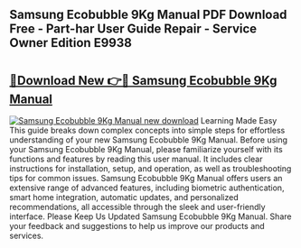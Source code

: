 ## Samsung Ecobubble 9Kg Manual PDF Download Free - Part-har User Guide Repair - Service Owner Edition E9938

# <h2><a href="http://cf18370.oget.top/?id=Samsung+Ecobubble+9Kg+Manual">🔗Download New 👉🔴 Samsung Ecobubble 9Kg Manual</a></h2>

[![Samsung Ecobubble 9Kg Manual new download](https://i.imgur.com/5g1atiW.png)](http://cf18370.oget.top/?id=Samsung+Ecobubble+9Kg+Manual)
Learning Made Easy This guide breaks down complex concepts into simple steps for effortless understanding of your new Samsung Ecobubble 9Kg Manual. Before using your Samsung Ecobubble 9Kg Manual, please familiarize yourself with its functions and features by reading this user manual. It includes clear instructions for installation, setup, and operation, as well as troubleshooting tips for common issues. Samsung Ecobubble 9Kg Manual offers users an extensive range of advanced features, including biometric authentication, smart home integration, automatic updates, and personalized recommendations, all accessible through the sleek and user-friendly interface. Please Keep Us Updated Samsung Ecobubble 9Kg Manual. Share your feedback and suggestions to help us improve our products and services.
